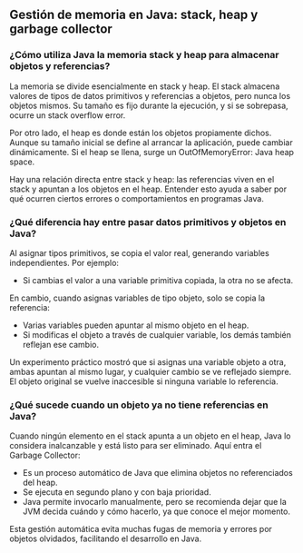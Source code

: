 <h2 align="left"> Gestión de memoria en Java: stack, heap y garbage collector </h2>

<h3 align="left"> ¿Cómo utiliza Java la memoria stack y heap para almacenar objetos y referencias?
 </h3>

<p align="left"> La memoria se divide esencialmente en stack y heap. El stack almacena valores de tipos de datos primitivos y referencias a objetos, pero nunca los objetos mismos. Su tamaño es fijo durante la ejecución, y si se sobrepasa, ocurre un stack overflow error.

Por otro lado, el heap es donde están los objetos propiamente dichos. Aunque su tamaño inicial se define al arrancar la aplicación, puede cambiar dinámicamente. Si el heap se llena, surge un OutOfMemoryError: Java heap space.

Hay una relación directa entre stack y heap: las referencias viven en el stack y apuntan a los objetos en el heap. Entender esto ayuda a saber por qué ocurren ciertos errores o comportamientos en programas Java.

 </p>

 <h3 align="left"> ¿Qué diferencia hay entre pasar datos primitivos y objetos en Java? </h3>

<p align="left"> Al asignar tipos primitivos, se copia el valor real, generando variables independientes. Por ejemplo:

* Si cambias el valor a una variable primitiva copiada, la otra no se afecta.

En cambio, cuando asignas variables de tipo objeto, solo se copia la referencia:

* Varias variables pueden apuntar al mismo objeto en el heap.
* Si modificas el objeto a través de cualquier variable, los demás también reflejan ese cambio.

Un experimento práctico mostró que si asignas una variable objeto a otra, ambas apuntan al mismo lugar, y cualquier cambio se ve reflejado siempre. El objeto original se vuelve inaccesible si ninguna variable lo referencia.

 </p>

  <h3 align="left"> ¿Qué sucede cuando un objeto ya no tiene referencias en Java? </h3>

<p align="left">Cuando ningún elemento en el stack apunta a un objeto en el heap, Java lo considera inalcanzable y está listo para ser eliminado. Aquí entra el Garbage Collector:

* Es un proceso automático de Java que elimina objetos no referenciados del heap.
* Se ejecuta en segundo plano y con baja prioridad.
* Java permite invocarlo manualmente, pero se recomienda dejar que la JVM decida cuándo y cómo hacerlo, ya que conoce el mejor momento.

Esta gestión automática evita muchas fugas de memoria y errores por objetos olvidados, facilitando el desarrollo en Java.

 </p>

 